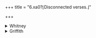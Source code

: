 +++
title = "6.xa0?⌊Disconnected verses.⌋"

+++

<details><summary>Whitney</summary>

### Comment
⌊Verses 9-14 are prose; and so is verse 4, in part.⌋


Found also (except vss. 6, 7) in Pāipp. vi. The first four verses and the eleventh occur together in K. xxxviii. 14. As this hymn has the same first verse with iv. i, the quotation of the pratīka in Kāuś. does not at all show which of the two hymns is intended; but the schol. determine the question by adding the pratīka of vs. 2 also, and even, in a case or two, that of vs. 3; and the comm. to iv. 1 agrees with them. On this evidence, v. 6 appears in a battle-rite (15. 12) to show whether one is going to come out alive; in the citrākarman (18. 25), with i. 5 and 6 etc.; on occasion of going away on a journey (18. 27); in a healing rite (28.15) for the benefit of a child-bearing woman or of an epileptic ⌊see p. xlv. of Bloomfield's Introduction⌋; and in a ceremony for welfare (51. 7), with xi. 2; it is also reckoned (50. 13, note) to the rāudra gaṇa.


### Translations
Translated: Griffith, i. 196; Weber, xviii. 185.—The "hymn" is entitled by Weber "Averruncatio beim Eintritt in den Schaltmonat."
</details>

<details><summary>Griffith</summary>

A prayer for protection and prosperity
</details>
